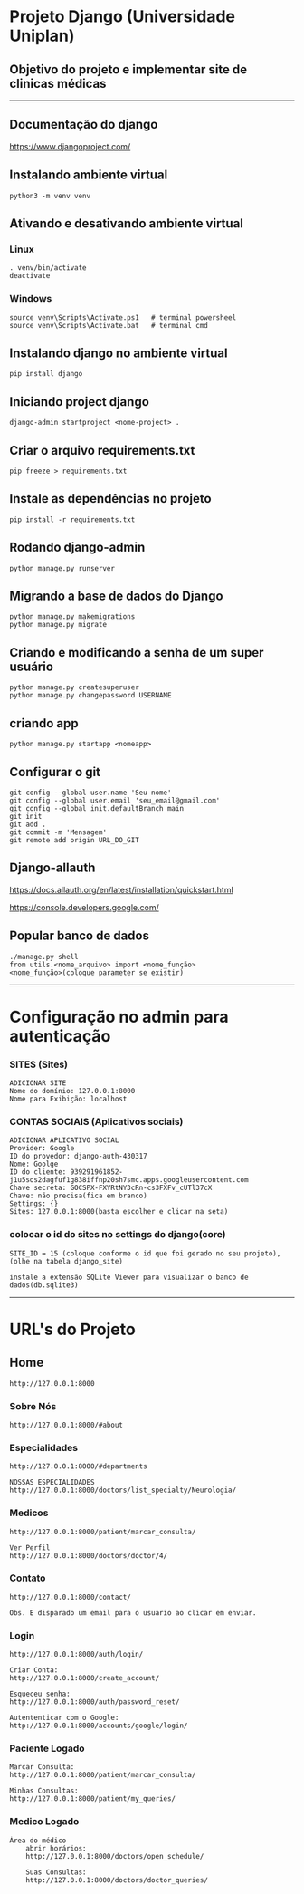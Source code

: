 # Projeto Django (Universidade Uniplan)
## Objetivo do projeto e implementar site de clinicas médicas

<hr>

## Documentação do django
https://www.djangoproject.com/

## Instalando ambiente virtual
    python3 -m venv venv

## Ativando e desativando ambiente virtual
### Linux
    . venv/bin/activate
    deactivate

### Windows
    source venv\Scripts\Activate.ps1   # terminal powersheel        
    source venv\Scripts\Activate.bat   # terminal cmd

## Instalando django no ambiente virtual
    pip install django

## Iniciando project django
    django-admin startproject <nome-project> .

## Criar o arquivo requirements.txt
    pip freeze > requirements.txt

## Instale as dependências no projeto
    pip install -r requirements.txt

## Rodando django-admin
    python manage.py runserver

## Migrando a base de dados do Django
    python manage.py makemigrations
    python manage.py migrate

## Criando e modificando a senha de um super usuário
    python manage.py createsuperuser
    python manage.py changepassword USERNAME

## criando app
    python manage.py startapp <nomeapp>

## Configurar o git
    git config --global user.name 'Seu nome'
    git config --global user.email 'seu_email@gmail.com'
    git config --global init.defaultBranch main
    git init
    git add .
    git commit -m 'Mensagem'
    git remote add origin URL_DO_GIT

## Django-allauth
https://docs.allauth.org/en/latest/installation/quickstart.html

https://console.developers.google.com/

## Popular banco de dados
    ./manage.py shell
    from utils.<nome_arquivo> import <nome_função>
    <nome_função>(coloque parameter se existir)

<hr>

# Configuração no admin para autenticação

### SITES (Sites)
    ADICIONAR SITE
    Nome do domínio: 127.0.0.1:8000
    Nome para Exibição: localhost

### CONTAS SOCIAIS (Aplicativos sociais)
    ADICIONAR APLICATIVO SOCIAL
    Provider: Google
    ID do provedor: django-auth-430317
    Nome: Goolge
    ID do cliente: 939291961852-j1u5sos2dagfuf1g838iffnp20sh7smc.apps.googleusercontent.com
    Chave secreta: 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
    Chave: não precisa(fica em branco)
    Settings: {}
    Sites: 127.0.0.1:8000(basta escolher e clicar na seta)

### colocar o id do sites no settings do django(core)
    SITE_ID = 15 (coloque conforme o id que foi gerado no seu projeto),(olhe na tabela django_site)

    instale a extensão SQLite Viewer para visualizar o banco de dados(db.sqlite3)

<hr>

# URL's do Projeto

## Home
    http://127.0.0.1:8000

### Sobre Nós
    http://127.0.0.1:8000/#about

### Especialidades
    http://127.0.0.1:8000/#departments

    NOSSAS ESPECIALIDADES
    http://127.0.0.1:8000/doctors/list_specialty/Neurologia/

### Medicos
    http://127.0.0.1:8000/patient/marcar_consulta/

    Ver Perfil
    http://127.0.0.1:8000/doctors/doctor/4/

### Contato
    http://127.0.0.1:8000/contact/

    Obs. E disparado um email para o usuario ao clicar em enviar.

### Login
    http://127.0.0.1:8000/auth/login/

    Criar Conta:
    http://127.0.0.1:8000/create_account/

    Esqueceu senha:
    http://127.0.0.1:8000/auth/password_reset/

    Autententicar com o Google:
    http://127.0.0.1:8000/accounts/google/login/

### Paciente Logado
    Marcar Consulta:
    http://127.0.0.1:8000/patient/marcar_consulta/

    Minhas Consultas:
    http://127.0.0.1:8000/patient/my_queries/

### Medico Logado
    Área do médico
        abrir horários:
        http://127.0.0.1:8000/doctors/open_schedule/

        Suas Consultas:
        http://127.0.0.1:8000/doctors/doctor_queries/
